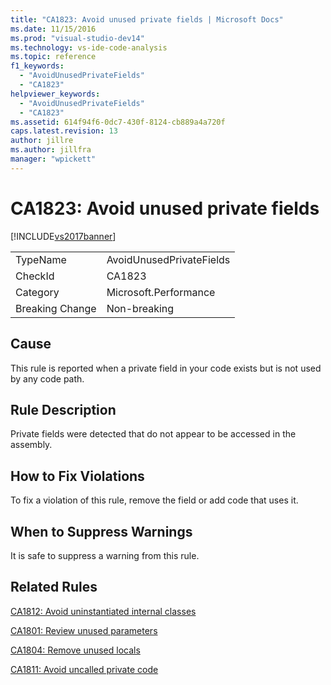 ```yaml
---
title: "CA1823: Avoid unused private fields | Microsoft Docs"
ms.date: 11/15/2016
ms.prod: "visual-studio-dev14"
ms.technology: vs-ide-code-analysis
ms.topic: reference
f1_keywords:
  - "AvoidUnusedPrivateFields"
  - "CA1823"
helpviewer_keywords:
  - "AvoidUnusedPrivateFields"
  - "CA1823"
ms.assetid: 614f94f6-0dc7-430f-8124-cb889a4a720f
caps.latest.revision: 13
author: jillre
ms.author: jillfra
manager: "wpickett"
---
```

# CA1823: Avoid unused private fields
[!INCLUDE[vs2017banner](../includes/vs2017banner.md)]

|||
|-|-|
|TypeName|AvoidUnusedPrivateFields|
|CheckId|CA1823|
|Category|Microsoft.Performance|
|Breaking Change|Non-breaking|

## Cause
 This rule is reported when a private field in your code exists but is not used by any code path.

## Rule Description
 Private fields were detected that do not appear to be accessed in the assembly.

## How to Fix Violations
 To fix a violation of this rule, remove the field or add code that uses it.

## When to Suppress Warnings
 It is safe to suppress a warning from this rule.

## Related Rules
 [CA1812: Avoid uninstantiated internal classes](../code-quality/ca1812-avoid-uninstantiated-internal-classes.md)

 [CA1801: Review unused parameters](../code-quality/ca1801-review-unused-parameters.md)

 [CA1804: Remove unused locals](../code-quality/ca1804-remove-unused-locals.md)

 [CA1811: Avoid uncalled private code](../code-quality/ca1811-avoid-uncalled-private-code.md)
